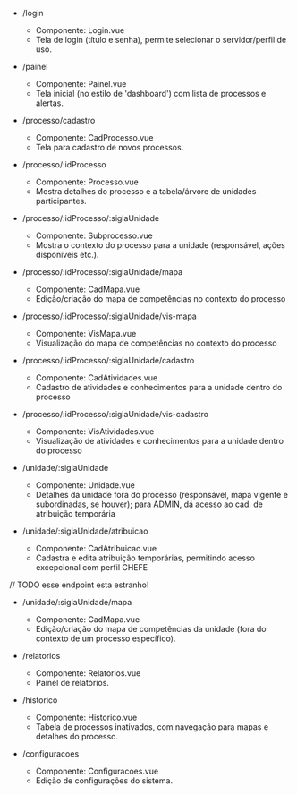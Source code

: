 - /login
    - Componente: Login.vue
    - Tela de login (título e senha), permite selecionar o servidor/perfil de uso.

- /painel
    - Componente: Painel.vue
    - Tela inicial (no estilo de 'dashboard') com lista de processos e alertas.

- /processo/cadastro
    - Componente: CadProcesso.vue
    - Tela para cadastro de novos processos.

- /processo/:idProcesso
    - Componente: Processo.vue
    - Mostra detalhes do processo e a tabela/árvore de unidades participantes.

- /processo/:idProcesso/:siglaUnidade
    - Componente: Subprocesso.vue
    - Mostra o contexto do processo para a unidade (responsável, ações disponíveis etc.).

- /processo/:idProcesso/:siglaUnidade/mapa
    - Componente: CadMapa.vue
    - Edição/criação do mapa de competências no contexto do processo

- /processo/:idProcesso/:siglaUnidade/vis-mapa
    - Componente: VisMapa.vue
    - Visualização do mapa de competências no contexto do processo

- /processo/:idProcesso/:siglaUnidade/cadastro
    - Componente: CadAtividades.vue
    - Cadastro de atividades e conhecimentos para a unidade dentro do processo

- /processo/:idProcesso/:siglaUnidade/vis-cadastro
    - Componente: VisAtividades.vue
    - Visualização de atividades e conhecimentos para a unidade dentro do processo

- /unidade/:siglaUnidade
    - Componente: Unidade.vue
    - Detalhes da unidade fora do processo (responsável, mapa vigente e subordinadas, se houver); para ADMIN, dá acesso
      ao cad. de atribuição temporária

- /unidade/:siglaUnidade/atribuicao
    - Componente: CadAtribuicao.vue
    - Cadastra e edita atribuição temporárias, permitindo acesso excepcional com perfil CHEFE

// TODO esse endpoint esta estranho!
- /unidade/:siglaUnidade/mapa
    - Componente: CadMapa.vue
    - Edição/criação do mapa de competências da unidade (fora do contexto de um processo específico).

- /relatorios
    - Componente: Relatorios.vue
    - Painel de relatórios.

- /historico
    - Componente: Historico.vue
    - Tabela de processos inativados, com navegação para mapas e detalhes do processo.

- /configuracoes
    - Componente: Configuracoes.vue
    - Edição de configurações do sistema.
